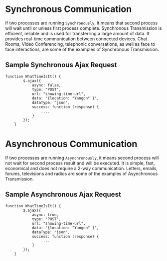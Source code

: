 # Synchronous Communication
If two processes are running `Synchronously`, it means that second process will wait until or unless first process complete.
Synchronous Transmission is efficient, reliable and is used for transferring a large amount of data. It provides real-time communication between connected devices. Chat Rooms, Video Conferencing, telephonic conversations, as well as face to face interactions, are some of the examples of Synchronous Transmission.

## Sample Synchronous Ajax Request
```
function WhatTimeIsIt() {
        $.ajax({
            async: false,
            type: "POST",
            url: "showing-time-url",
            data: '{location: "Yangon" }',
            dataType: "json",
            success: function (response) {
                ....
            }
        });
    }
```

# Asynchronous Communication
If two processes are running `Asynchronously`, it means second process will not wait for second process result and will be executed.
It is simple, fast, economical and does not require a 2-way communication. Letters, emails, forums, televisions and radios are some of the examples of Asynchronous Transmission.

## Sample Asynchronous Ajax Request
```
function WhatTimeIsIt() {
        $.ajax({
            async: true,
            type: "POST",
            url: "showing-time-url",
            data: '{location: "Yangon" }',
            dataType: "json",
            success: function (response) {
                ....
            }
        });
    }
```
